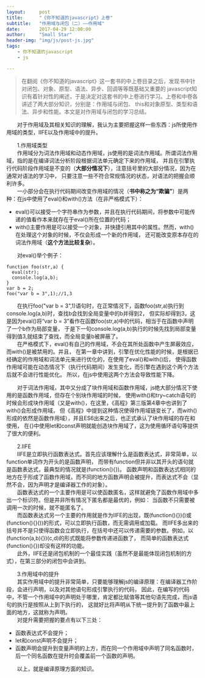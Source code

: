```yaml
---
layout:     post
title:      "《你不知道的javascript》上卷"
subtitle:   "作用域与闭包（二）——作用域"
date:       2017-04-29 12:00:00
author:     "Small Star"
header-img: "img/js/post-js.jpg"
tags:
    - 你不知道的javascript
    - js

---
```


>在翻阅《你不知道的javascript》这一套书的中上卷目录之后，发现书中针对闭包、对象、原型、语法、异步、回调等等既基础又重要的
javascript知识有着针对性的阐述，于是决定对这套书的中上卷进行学习。上卷和中卷各讲述了两大部分知识，分别是：作用域与闭包、
this和对象原型、类型和语法、异步和性能。本文是对作用域与闭包的学习总结。

　　对于作用域及其相关知识的理解，我认为主要把握这样一些东西：js所使用作用域的类型，IIFE以及作用域中的提升。

　　1.作用域类型<br>
　　作用域分为词法作用域和动态作用域，js使用的是词法作用域。所谓词法作用域，指的是在编译词法分析阶段根据词法单元确定下来的作用域，
并且在引擎执行代码阶段作用域是不变的（**大部分情况下**），注意括号里的大部分情况，因为在通常对语法的学习中，
只要注意一些不符合常规情况的状态，对语法的把握会顺利许多。<br>
　　一小部分会在执行代码期间改变作用域的情况（**书中称之为“欺骗”**）是两种：在js中使用了eval()和with()方法（在非严格模式下）：

- eval()可以接受一个字符串作为参数，并且在执行代码期间，将参数中可能传递的值看作本来就存在于eval()所在位置的代码；<br>
- with()主要作用是可以接受一个对象，并快捷引用其中的属性。然而，with()在处理这个对象的时候，不仅会形成一个新的作用域，
还可能改变原本存在的词法作用域（**这个方法比较复杂**）。<br>

　　对eval()举个例子：<br>

	function foo(str,a) {
	  eval(str);
	  console.log(a,b);
	}
	var b = 2;
	foo("var b = 3",1);//1,3

　　在执行foo("var b = 3",1)语句时，在正常情况下，函数foo(str,a)执行到console.log(a,b)时，查找b会找到全局变量中的b并得到2，
但实际却得到3，这是因为eval()将“var b = 3”看作在函数foo(str,a)中的代码，相当于在函数中声明了一个b作为局部变量，
于是下一句console.log(a,b)执行的时候先找到局部变量得到值3,就结束了查找，而全局变量b被屏蔽了。<br>
　　在严格模式下，eval()有自己的作用域，不会在其所处函数中产生屏蔽效应，而with()是被禁用的。并且，
在第一章中讲到，引擎在优化性能的时候，是根据已经确定的作用域和词法单元来进行优化的，在使用了eval()和with()后，
使得函数作用域可能在动态情况下（执行代码期间）发生变化，而引擎在遇到这个两个方法后就不会进行性能优化。
所以，在js中使用这两个方法会导致性能下降。<br>

　　对于词法作用域，其中又分成了块作用域和函数作用域，js绝大部分情况下使用的是函数作用域，但存在个别块作用域的时候，
使用with()和try~catch语句的时候会形成块作用域（又是with()，在这里，《高程》第三版第4章中也讲到了with()会形成作用域，
但《高程》中提到这种情况使得作用域链变长了，而with()形成的依然是函数作用域），并且ES6出来之后，也正式承认了块作用域的存在和使用，
在{}中使用let和const声明就能创造块作用域了，这为使用循环语句等提供了很大的便利。

　　2.IIFE<br>
　　IIFE是立即执行函数表达式。首先应该理解什么是函数表达式，非常简单，以function单词作为开头的是函数声明，
而带有function但并非以其开头的语句就是函数表达式，最典型的情况就是(function(){})。
函数声明和函数表达式相同的地方在于形成了函数作用域，而不同的地方函数声明会被提升，而表达式不会（显然不会，因为声明才是编译器工作的对象）。<br>
　　函数表达式的一个主要作用是可以使函数匿名，这样就避免了函数作用域中多出一个标识符。但是并非所有情况下匿名都是最优的，例如：
当函数不只需要被调用一次的时候，就不能匿名了。<br>
　　而函数表达式另一个主要的作用就是作为IIFE的出现，既(function(){})()或(function(){}())的形式，可以立即执行函数，而无需调用或加载。
而IIFE多出来的括号并不是只使得函数会立即执行，在括号中还可以传递需要的参数。例如，以(function(a,b){})(c,d)的形式既能将参数传递进函数了，
而简单的函数表达式(function(){})却没有这样的功能。<br>
　　此外，IIFE还是闭包机制的一个最佳实践（虽然不是最能体现闭包机制的方式），在第三部分的闭包中会讲到。<br>

　　3.作用域中的提升<br>
　　其实作用域中的提升非常简单，只要能够理解js的编译原理：在编译器工作阶段，会进行声明，以及对其他语句形成引擎执行的代码，
因此，在编写的代码中，不管一个作用域中的声明处于哪里，肯定都比赋值等其他句语先完成，而js语句的执行是按照从上到下执行的，
这就好比将声明从下统一提升到了函数中最上面的地方，这就称为声明。<br>
　　对提升需要把握的要点有以下三处：<br>
- 函数表达式不会提升；<br>
- let和const声明不会提升；<br>
- 函数声明会提升到变量声明的上方，而在同一个作用域中声明了同名函数时，后一个同名函数在提升时会覆盖前一个函数的声明。

　　以上，就是编译原理方面的知识。